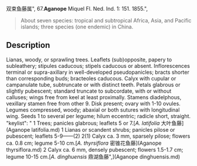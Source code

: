 双束鱼藤属",
67.**Aganope** Miquel Fl. Ned. Ind. 1: 151. 1855.",

> About seven species: tropical and subtropical Africa, Asia, and Pacific islands; three species (one endemic) in China.

## Description
Lianas, woody, or sprawling trees. Leaflets (sub)opposite, papery to subleathery; stipules caducous; stipels caducous or absent. Inflorescences terminal or supra-axillary in well-developed pseudopanicles; bracts shorter than corresponding buds; bracteoles caducous. Calyx with cupular or campanulate tube, subtruncate or with distinct teeth. Petals glabrous or slightly pubescent; standard truncate to subcordate, with or without calluses; wings free from keel at least proximally. Stamens diadelphous, vexillary stamen free from other 9. Disk present; ovary with 1-10 ovules. Legumes compressed, woody; abaxial or both sutures with longitudinal wing. Seeds 1 to several per legume; hilum eccentric; radicle short, straight.
  "keylist": "
1 Trees; panicles glabrous; leaflets 5 or 7.[*A. latifolia* 大叶鱼藤](Aganope latifolia.md)
1 Lianas or scandent shrubs; panicles pilose or pubescent; leaflets 5-9——(2)
2(1) Calyx ca. 3 mm, sparsely pilose; flowers ca. 0.8 cm; legume 5-10 cm.[*A. thyrsiflora* 密锥花鱼藤](Aganope thyrsiflora.md)
2 Calyx ca. 6 mm, densely pubescent; flowers 1.5-1.7 cm; legume 10-15 cm.[*A. dinghuensis* 鼎湖鱼藤",](Aganope dinghuensis.md)
